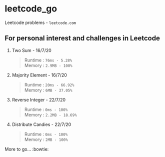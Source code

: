# leetcode_go
Leetcode problems - `leetcode.com`

## For personal interest and challenges in Leetcode

1. Two Sum - 16/7/20
   > Runtime : `76ms - 5.28%`  
   > Memory  : `2.9MB - 100%`

2. Majority Element - 16/7/20
   > Runtime : `20ms - 66.92%`  
   > Memory  : `6MB - 37.05%`

3. Reverse Integer - 22/7/20
   > Runtime : `0ms - 100%`  
   > Memory  : `2.2MB - 18.69%`

4. Distribute Candies - 22/7/20
   > Runtime : `0ms - 100%`  
   > Memory  : `2MB - 100%`

More to go... :bowtie: